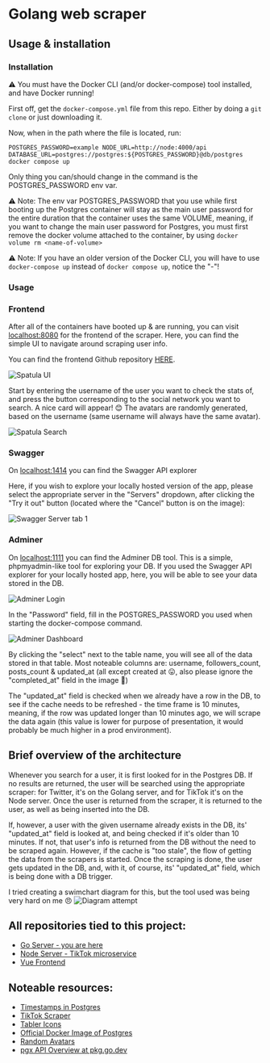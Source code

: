 # Golang web scraper

## Usage & installation

### Installation

⚠ You must have the Docker CLI (and/or docker-compose) tool installed, and have Docker running!

First off, get the `docker-compose.yml` file from this repo. Either by doing a `git clone` or just downloading it.

Now, when in the path where the file is located, run:

`POSTGRES_PASSWORD=example NODE_URL=http://node:4000/api DATABASE_URL=postgres://postgres:${POSTGRES_PASSWORD}@db/postgres docker compose up`

Only thing you can/should change in the command is the POSTGRES_PASSWORD env var.

⚠ Note: The env var POSTGRES_PASSWORD that you use while first booting up the Postgres container will stay as the main user password for the entire duration that the container uses the same VOLUME, meaning, if you want to change the main user password for Postgres, you must first remove the docker volume attached to the container, by using `docker volume rm <name-of-volume>`

⚠ Note: If you have an older version of the Docker CLI, you will have to use `docker-compose up` instead of `docker compose up`, notice the "-"!

### Usage

### Frontend

After all of the containers have booted up & are running, you can visit [localhost:8080](http://localhost:8080) for the frontend of the scraper. Here, you can find the simple UI to navigate around scraping user info.

You can find the frontend Github repository [HERE](https://github.com/Jogurat/spatula-vue).

![Spatula UI](https://i.imgur.com/teQAVZX.png)

Start by entering the username of the user you want to check the stats of, and press the button corresponding to the social network you want to search. A nice card will appear! 😊 The avatars are randomly generated, based on the username (same username will always have the same avatar).

![Spatula Search](https://i.imgur.com/1LMT10U.png)

### Swagger

On [localhost:1414](http://localhost:1414) you can find the Swagger API explorer

Here, if you wish to explore your locally hosted version of the app, please select the appropriate server in the "Servers" dropdown, after clicking the "Try it out" button (located where the "Cancel" button is on the image):

![Swagger Server tab 1](https://i.imgur.com/XCb1xDl.png)

### Adminer

On [localhost:1111](http://localhost:1111) you can find the Adminer DB tool. This is a simple, phpmyadmin-like tool for exploring your DB. If you used the Swagger API explorer for your locally hosted app, here, you will be able to see your data stored in the DB.

![Adminer Login](https://i.imgur.com/WUVZy33.png)

In the "Password" field, fill in the POSTGRES_PASSWORD you used when starting the docker-compose command.

![Adminer Dashboard](https://i.imgur.com/jebD4fW.png)

By clicking the "select" next to the table name, you will see all of the data stored in that table. Most noteable columns are: username, followers_count, posts_count & updated_at (all except created at 😛, also please ignore the "completed_at" field in the image 🤪)

The "updated_at" field is checked when we already have a row in the DB, to see if the cache needs to be refreshed - the time frame is 10 minutes, meaning, if the row was updated longer than 10 minutes ago, we will scrape the data again (this value is lower for purpose of presentation, it would probably be much higher in a prod environment).

## Brief overview of the architecture

Whenever you search for a user, it is first looked for in the Postgres DB. If no results are returned, the user will be searched using the appropriate scraper: for Twitter, it's on the Golang server, and for TikTok it's on the Node server. Once the user is returned from the scraper, it is returned to the user, as well as being inserted into the DB.

If, however, a user with the given username already exists in the DB, its' "updated_at" field is looked at, and being checked if it's older than 10 minutes. If not, that user's info is returned from the DB without the need to be scraped again. However, if the cache is "too stale", the flow of getting the data from the scrapers is started. Once the scraping is done, the user gets updated in the DB, and, with it, of course, its' "updated_at" field, which is being done with a DB trigger.

I tried creating a swimchart diagram for this, but the tool used was being very hard on me 😠
![Diagram attempt](https://i.imgur.com/9bzfaL5.png)

## All repositories tied to this project:

- [Go Server - you are here](https://github.com/Jogurat/spatula)
- [Node Server - TikTok microservice](https://github.com/Jogurat/spatula-tiktok)
- [Vue Frontend](https://github.com/Jogurat/spatula-vue)

## Noteable resources:

- [Timestamps in Postgres](https://x-team.com/blog/automatic-timestamps-with-postgresql/)
- [TikTok Scraper](https://github.com/drawrowfly/tiktok-scraper)
- [Tabler Icons](https://tablericons.com/)
- [Official Docker Image of Postgres](https://hub.docker.com/_/postgres)
- [Random Avatars](https://avatars.dicebear.com/)
- [pgx API Overview at pkg.go.dev](https://pkg.go.dev/github.com/jackc/pgx)

